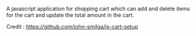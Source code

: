 A javascript application for shopping cart which can add and delete items for the cart and update the total amount in the cart.

Credit : https://github.com/john-smilga/js-cart-setup


